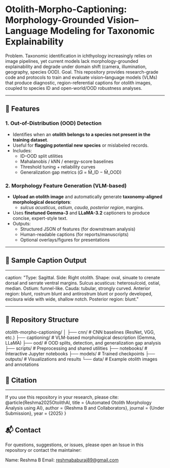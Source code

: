 # Otolith-Morpho-Captioning: Morphology-Grounded Vision–Language Modeling for Taxonomic Explainability

Problem. Taxonomic identification in ichthyology increasingly relies on image pipelines, yet current models lack morphology-grounded explainability and degrade under domain shift (camera, illumination, geography, species OOD).
Goal. This repository provides research-grade code and protocols to train and evaluate vision–language models (VLMs) that produce diagnostic, region-referential captions for otolith images, coupled to species ID and open-world/OOD robustness analyses.

---

## 🚀 Features  

### 1. Out-of-Distribution (OOD) Detection  
- Identifies when an **otolith belongs to a species not present in the training dataset**.  
- Useful for **flagging potential new species** or mislabeled records.  
- Includes:  
  - ID–OOD split utilities  
  - Mahalanobis / kNN / energy-score baselines  
  - Threshold tuning + reliability curves  
  - Generalization gap metrics (𝐺 = M̄_ID − M̄_OOD)  

### 2. Morphology Feature Generation (VLM-based)  
- **Upload an otolith image** and automatically generate **taxonomy-aligned morphological descriptors**:  
  - *sulcus acusticus*, *ostium*, *cauda*, *posterior region*, margins.  
- Uses **finetuned Gemma-3** and **LLaMA-3.2** captioners to produce concise, expert-style text.  
- Outputs:  
  - Structured JSON of features (for downstream analysis)  
  - Human-readable captions (for reports/manuscripts)  
  - Optional overlays/figures for presentations  

---

## 📝 Sample Caption Output  

---
caption: "Type: Sagittal. Side: Right otolith. Shape: oval, sinuate to crenate dorsal and serrate ventral margins. 
Sulcus acusticus: heterosulcoid, ostial, median. 
Ostium: funnel-like. 
Cauda: tubular, strongly curved. 
Anterior region: blunt, rostrum blunt and antirostrum blunt or poorly developed, excisura wide with wide, shallow notch. 
Posterior region: blunt."

----

## 📂 Repository Structure  
otolith-morpho-captioning/
│
├── cnn/          # CNN baselines (ResNet, VGG, etc.)
├── captioning/   # VLM-based morphological description (Gemma, LLaMA)
├── ood/          # OOD splits, detection, and generalization gap analysis
├── scripts/      # Preprocessing and shared utilities
├── notebooks/    # Interactive Jupyter notebooks
├── models/       # Trained checkpoints
├── outputs/      # Visualizations and results
└── data/         # Example otolith images and annotations

## 📖 Citation
---
If you use this repository in your research, please cite:
@article{Reshma2025OtolithAI,
  title   = {Automated Otolith Morphology Analysis using AI},
  author  = {Reshma B and Collaborators},
  journal = {Under Submission},
  year    = {2025}
}

## 📬 Contact

For questions, suggestions, or issues, please open an Issue
 in this repository or contact the maintainer:

Name: Reshma B
Email: reshmababuraj89@gmail.com



